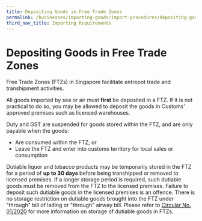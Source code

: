 ```yaml
---
title: Depositing Goods in Free Trade Zones
permalink: /businesses/importing-goods/import-procedures/depositing-goods-in-ftz
third_nav_title: Importing Requirements
---
```


# Depositing Goods in Free Trade Zones

Free Trade Zones (FTZs) in Singapore facilitate entrepot trade and transhipment activities.

All goods imported by sea or air must **first** be deposited in a FTZ. If it is not practical to do so, you may be allowed to deposit the goods in Customs’ approved premises such as licensed warehouses.

Duty and GST are suspended for goods stored within the FTZ, and are only payable when the goods:

-   Are consumed within the FTZ; or
-   Leave the FTZ and enter into customs territory for local sales or consumption

Dutiable liquor and tobacco products may be temporarily stored in the FTZ for a period of  **up to 30 days** before being transhipped or removed to licensed premises. If a longer storage period is required, such dutiable goods must be removed from the FTZ to the licensed premises. Failure to deposit such dutiable goods in the licensed premises is an offence. There is no storage restriction on dutiable goods brought into the FTZ under "through" bill of lading or "through" airway bill. Please refer to  [Circular No. 01/2020](https://www.customs.gov.sg/-/media/cus/files/circulars/circular012020ver1.pdf)  for more information on storage of dutiable goods in FTZs.
